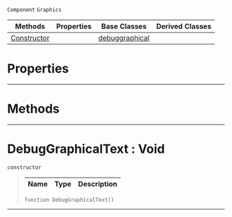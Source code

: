  `Component` `Graphics`



|Methods|Properties|Base Classes|Derived Classes|
|---|---|---|---|
|[ Constructor](https://plasmaengine.github.io/PlasmaDocs/Plasma1/C++/code_reference/class_reference/debuggraphicaltext.markdown#debuggraphicaltext-void)| |[debuggraphical](https://plasmaengine.github.io/PlasmaDocs/Plasma1/C++/code_reference/class_reference/debuggraphical.markdown)| |


 #  Properties


---  
 #  Methods


---  
 #  DebugGraphicalText : Void

 `constructor`

> 
> |Name|Type|Description|
> |---|---|---|
> ``` lang=cpp, name=Lightning
> function DebugGraphicalText()
> ``` 


---  
 

 